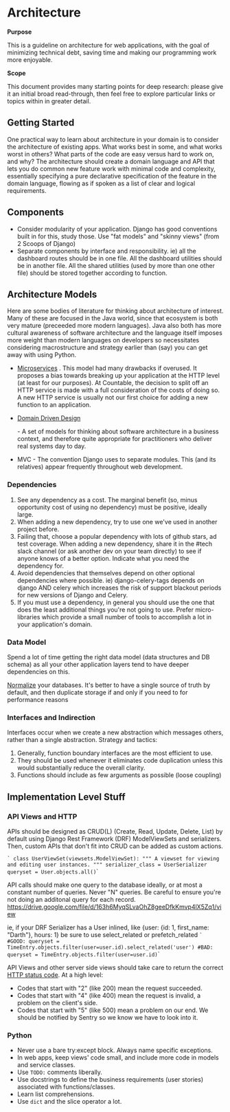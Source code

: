 # Architecture

**Purpose**

This is a guideline on architecture for web applications, with the goal
of minimizing technical debt, saving time and making our programming
work more enjoyable.

**Scope**

This document provides many starting points for deep research: please
give it an initial broad read-through, then feel free to explore
particular links or topics within in greater detail.

## Getting Started

One practical way to learn about architecture in your domain is to
consider the architecture of existing apps. What works best in some, and
what works worst in others? What parts of the code are easy versus hard
to work on, and why? The architecture should create a domain language
and API that lets you do common new feature work with minimal code and
complexity, essentially specifying a pure declarative specification of
the feature in the domain language, flowing as if spoken as a list of
clear and logical requirements.

## Components

  - Consider modularity of your application. Django has good conventions
    built in for this, study those. Use "fat models" and "skinny views"
    (from 2 Scoops of Django)
  - Separate components by interface and responsibility. ie) all the
    dashboard routes should be in one file. All the dashboard utilities
    should be in another file. All the shared utilities (used by more
    than one other file) should be stored together according to
    function.

## Architecture Models

Here are some bodies of literature for thinking about architecture of
interest. Many of these are focused in the Java world, since that
ecosystem is both very mature (preceeded more modern languages). Java
also both has more cultural awareness of software architecture and the
language itself imposes more weight than modern languages on developers
so necessitates considering macrostructure and strategy earlier than
(say) you can get away with using Python.

  - [Microservices](https://dwmkerr.com/the-death-of-microservice-madness-in-2018/)
    . This model had many drawbacks if overused. It proposes a bias
    towards breaking up your application at the HTTP level (at least for
    our purposes). At Countable, the decision to split off an HTTP
    service is made with a full consideration of the costs of doing so.
    A new HTTP service is usually not our first choice for adding a new
    function to an application.

  - [Domain Driven Design](https://dddcommunity.org/book/evans_2003/)
    
    \- A set of models for thinking about software architecture in a
    business context, and therefore quite appropriate for practitioners
    who deliver real systems day to day.

  - MVC - The convention Django uses to separate modules. This (and its
    relatives) appear frequently throughout web development.

### Dependencies

1.  See any dependency as a cost. The marginal benefit (so, minus
    opportunity cost of using no dependency) must be positive, ideally
    large.
2.  When adding a new dependency, try to use one we've used in another
    project before.
3.  Failing that, choose a popular dependency with lots of github stars,
    ad test coverage. When adding a new dependency, share it in the
    \#tech slack channel (or ask another dev on your team directly) to
    see if anyone knows of a better option. Indicate what you need the
    dependency for.
4.  Avoid dependencies that themselves depend on other optional
    dependencies where possible. ie) django-celery-tags depends on
    django AND celery which increases the risk of support blackout
    periods for new versions of Django and Celery.
5.  If you must use a dependency, in general you should use the one that
    does the least additional things you're not going to use. Prefer
    micro-libraries which provide a small number of tools to accomplish
    a lot in your application's domain.

### Data Model

Spend a lot of time getting the right data model (data structures and DB
schema) as all your other application layers tend to have deeper
dependencies on this.

[Normalize](https://en.wikipedia.org/wiki/Database_normalization) your
databases. It's better to have a single source of truth by default, and
then duplicate storage if and only if you need to for performance
reasons

### Interfaces and Indirection

Interfaces occur when we create a new abstraction which messages others,
rather than a single abstraction. Strategy and tactics:

1.  Generally, function boundary interfaces are the most efficient to
    use.
2.  They should be used whenever it eliminates code duplication unless
    this would substantially reduce the overall clarity.
3.  Functions should include as few arguments as possible (loose
    coupling)

## Implementation Level Stuff

### API Views and HTTP

APIs should be designed as CRUD(L) (Create, Read, Update, Delete, List)
by default using Django Rest Framework (DRF) ModelViewSets and
serializers. Then, custom APIs that don't fit into CRUD can be added as
custom actions.

`` ` class UserViewSet(viewsets.ModelViewSet): """ A viewset for viewing
and editing user instances. """ serializer_class = UserSerializer
queryset = User.objects.all() ``\`

API calls should make one query to the database ideally, or at most a
constant number of queries. Never "N" queries. Be careful to ensure
you're not doing an additonal query for each record.
<https://drive.google.com/file/d/163h6MyqSLvaOhZ8geeDfkKmvp4lX5Zq1/view>

ie, if your DRF Serializer has a User inlined, like
<span class="title-ref">{user: {id: 1, first\_name: "Darth"}, hours:
1}</span> be sure to use <span class="title-ref">select\_related</span>
or <span class="title-ref">prefetch\_related</span> `` ` #GOOD: queryset
= TimeEntry.objects.filter(user=user.id).select_related('user') #BAD:
queryset = TimeEntry.objects.filter(user=user.id) ``\`

API Views and other server side views should take care to return the
correct [HTTP status
code](https://en.wikipedia.org/wiki/List_of_HTTP_status_codes). At a
high level:

  - Codes that start with "2" (like 200) mean the request succeeded.
  - Codes that start with "4" (like 400) mean the request is invalid, a
    problem on the client's side.
  - Codes that start with "5" (like 500) mean a problem on our end. We
    should be notified by Sentry so we know we have to look into it.

### Python

  - Never use a bare try:except block. Always name specific exceptions.
  - In web apps, keep views' code small, and include more code in models
    and service classes.
  - Use `TODO:` comments liberally.
  - Use docstrings to define the business requirements (user stories)
    associated with functions/classes.
  - Learn list comprehensions.
  - Use `dict` and the slice operator a lot.
